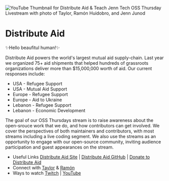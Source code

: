 ![YouTube Thumbnail for Distribute Aid & Teach Jenn Tech OSS Thursday Livestream with photo of Taylor, Ramón Huidobro, and Jenn Junod](https://user-images.githubusercontent.com/77285384/214411892-fc9a9eb6-32b4-43c7-8e56-3e6bfa4d36e4.png)


# Distribute Aid

✨Hello beaufitul human!✨

Distribute Aid powers the world's largest mutual aid supply-chain. Last year we
organized 75+ aid shipments that helped hundreds of grassroots organizations
deliver more than $15,000,000 worth of aid. Our current responses include:

  - USA - Refugee Support
  - USA - Mutual Aid Support
  - Europe - Refugee Support
  - Europe -  Aid to Ukraine
  - Lebanon - Refugee Support
  - Lebanon - Economic Development

The goal of our OSS Thursdays stream is to raise awareness about the open-srouce
work that we do, and how contributors can get involved. We cover the perspectives
of both maintainers and contributors, with most streams including a live coding
segment. We also use the streams as an opportunity to engage with our open-source
community, inviting audience participation and guest appearances on the stream.

- Useful Links [Distribute Aid Site](https://distributeaid.org/) | [Distribute Aid GitHub](https://github.com/orgs/distributeaid/dashboard) | [Donate to Distribute Aid](https://distributeaid.org/donate/)
- Connect with [Taylor](https://twitter.com/borderless_dev) & [Ramón](https://twitter.com/hola_soy_milk) 
- Ways to watch [Twitch](https://www.twitch.tv/jennjunod) | [YouTube](https://www.youtube.com/channel/UCOYqYy7ebj5j63TbdGB-Lcg)
